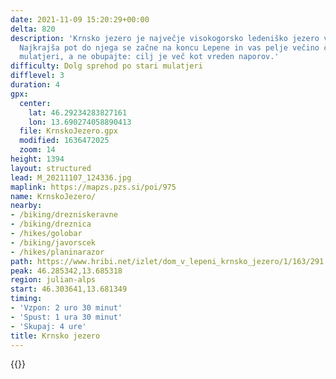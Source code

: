 ```yaml
---
date: 2021-11-09 15:20:29+00:00
delta: 820
description: 'Krnsko jezero je največje visokogorsko ledeniško jezero v Sloveniji.
  Najkrajša pot do njega se začne na koncu Lepene in vas pelje večino časa po dolgočasni
  mulatjeri, a ne obupajte: cilj je več kot vreden naporov.'
difficulty: Dolg sprehod po stari mulatjeri
difflevel: 3
duration: 4
gpx:
  center:
    lat: 46.29234283827161
    lon: 13.690274058890413
  file: KrnskoJezero.gpx
  modified: 1636472025
  zoom: 14
height: 1394
layout: structured
lead: M_20211107_124336.jpg
maplink: https://mapzs.pzs.si/poi/975
name: KrnskoJezero/
nearby:
- /biking/drezniskeravne
- /biking/dreznica
- /hikes/golobar
- /biking/javorscek
- /hikes/planinarazor
path: https://www.hribi.net/izlet/dom_v_lepeni_krnsko_jezero/1/163/291
peak: 46.285342,13.685318
region: julian-alps
start: 46.303641,13.681349
timing:
- 'Vzpon: 2 uro 30 minut'
- 'Spust: 1 ura 30 minut'
- 'Skupaj: 4 ure'
title: Krnsko jezero
---
```

{{<hike-details description="yes">}}
